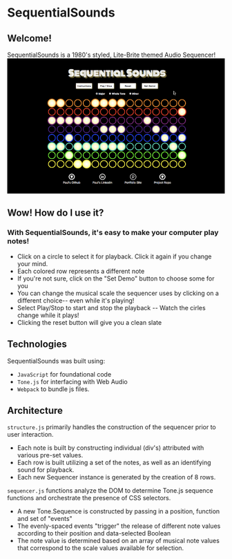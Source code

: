 # SequentialSounds

## Welcome!

SequentialSounds is a 1980's styled, Lite-Brite themed Audio Sequencer!
![Screenshot](/assets/ss.gif)

## Wow! How do I use it?

### With SequentialSounds, it's easy to make your computer play notes!

- Click on a circle to select it for playback. Click it again if you change your mind.
- Each colored row represents a different note
- If you're not sure, click on the "Set Demo" button to choose some for you
- You can change the musical scale the sequencer uses by clicking on a different choice-- even while it's playing!
- Select Play/Stop to start and stop the playback -- Watch the cirles change while it plays!
- Clicking the reset button will give you a clean slate



## Technologies

SequentialSounds was built using:

- `JavaScript` for foundational code
- `Tone.js` for interfacing with Web Audio
- `Webpack` to bundle js files.


## Architecture

`structure.js` primarily handles the construction of the sequencer prior to user interaction.
  - Each note is built by constructing individual (div's) attributed with various pre-set values.
  - Each row is built utilizing a set of the notes, as well as an identifying sound for playback.
  - Each new Sequencer instance is generated by the creation of 8 rows.

`sequencer.js` functions analyze the DOM to determine Tone.js sequence functions and orchestrate the presence of CSS selectors.
  - A new Tone.Sequence is constructed by passing in a position, function and set of "events"
  - The evenly-spaced events "trigger" the release of different note values according to their position and data-selected Boolean
  - The note value is determined based on an array of musical note values that correspond to the scale values available for selection.

